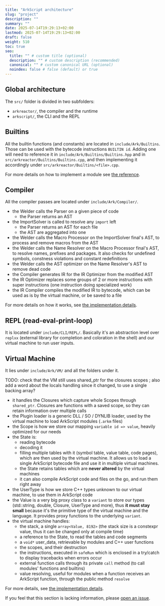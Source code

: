 ```yaml
---
title: "ArkScript architecture"
slug: "project"
description: ""
summary: ""
date: 2025-07-14T19:29:13+02:00
lastmod: 2025-07-14T19:29:13+02:00
draft: false
weight: 510
toc: true
seo:
  title: "" # custom title (optional)
  description: "" # custom description (recommended)
  canonical: "" # custom canonical URL (optional)
  noindex: false # false (default) or true
---
```


## Global architecture

The `src/` folder is divided in two subfolders:
- `arkreactor/`, the compiler and the runtime
- `arkscript/`, the CLI and the REPL

## Builtins

All the builtin functions (and constants) are located in `include/Ark/Builtins`. Those can be used with the bytecode instructions `BUILTIN id`. Adding one will need to reference it in `include/Ark/Builtins/Builtins.hpp` and in `src/arkreactor/Builtins/Builtins.cpp`, and then implementing it accordingly under `src/arkreactor/Builtins/<file>.cpp`.

For more details on how to implement a module see [the reference](/docs/reference/builtins).

## Compiler

All the compiler passes are located under `include/Ark/Compiler/`.

- the Welder calls the Parser on a given piece of code
    - the Parser returns an AST
- the ImportSolver is called to resolve any `import` left
    - the Parser returns an AST for each file
    - the AST are aggregated into one
- the Welder calls the Macro Processor on the ImportSolver final's AST, to process and remove macros from the AST
- the Welder calls the Name Resolver on the Macro Processor final's AST, to resolve names, prefixes and packages. It also checks for undefined symbols, constness violations and constant redefinitions
- the Welder calls the AST optimizer on the Name Resolver's AST to remove dead code
- the Compiler generates IR for the IR Optimizer from the modified AST
- the IR Optimizer replaces some groups of 2 or more instructions with super instructions (one instruction doing specialized work)
- the IR Compiler compiles the modified IR to bytecode, which can be used as is by the virtual machine, or be saved to a file

For more details on how it works, see [the implementation details](/docs/reference/architecture/compiler).

## REPL (read-eval-print-loop)

It is located under `include/CLI/REPL/`. Basically it's an abstraction level over `replxx` (external library for completion and coloration in the shell) and our virtual machine to run user inputs.

## Virtual Machine

It lies under `include/Ark/VM/` and all the folders under it.

TODO: check that the VM still uses shared_ptr for the closures scopes ; also add a word about the locals handling since it changed, to use a single backing array?

- it handles the Closures which capture whole Scopes through `shared_ptr`. Closures are functions with a saved scope, so they can retain information over multiple calls
- the Plugin loader is a generic DLL / SO / DYNLIB loader, used by the virtual machine to load ArkScript modules (`.arkm` files)
- the Scope is how we store our mapping `variable id => value`, heavily optimized for our needs
- the State is:
   - reading bytecode
   - decoding it
   - filling multiple tables with it (symbol table, value table, code pages), which are then used by the virtual machine. It allows us to load a single ArkScript bytecode file and use it in multiple virtual machines.
   - the State retains tables which are **never altered** by the virtual machines
   - it can also compile ArkScript code and files on the go, and run them right away
- the UserType is how we store C++ types unknown to our virtual machine, to use them in ArkScript code
- the Value is a very big proxy class to a `variant` to store our types (std::string, double, Closure, UserType and more), thus **it must stay small** because it's the primitive type of the virtual machine and the language. It provides proxy functions to the underlying `variant`.
- the virtual machine handles:
   - the stack, a single `array<Value, 8192>` (the stack size is a constexpr value, thus it can be changed only at compile time)
   - a reference to the State, to read the tables and code segments
   - a `void*` user_data, retrievable by modules and C++ user functions
   - the scopes, and their destruction
   - the instructions, executed in `safeRun` which is enclosed in a try/catch to display tracebacks when errors occur
   - external function calls through its private `call` method (to call modules' functions and builtins)
   - value resolving, useful for modules when a function receives an ArkScript function, through the public method `resolve`

For more details, see [the implementation details](/docs/reference/architecture/vm).

If you feel that this section is lacking information, please [open an issue](https://github.com/ArkScript-lang/website/issues/new).

